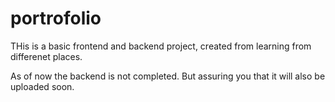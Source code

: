 # portrofolio
THis is a basic frontend and backend project, created from learning from differenet places.

As of now the backend is not completed. But assuring you that it will also be uploaded soon.
